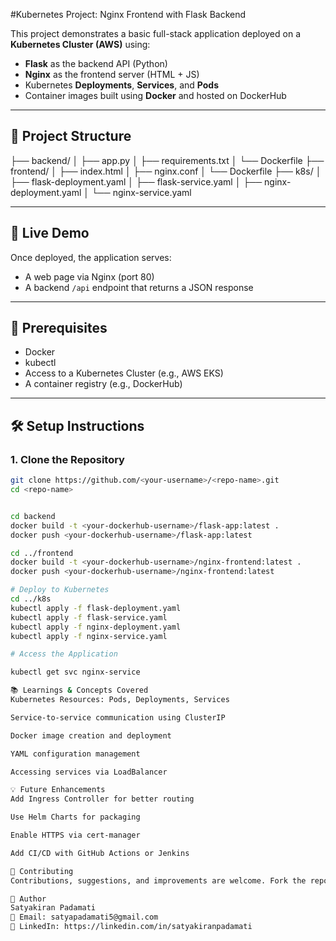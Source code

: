 #Kubernetes Project: Nginx Frontend with Flask Backend

This project demonstrates a basic full-stack application deployed on a **Kubernetes Cluster (AWS)** using:

- **Flask** as the backend API (Python)
- **Nginx** as the frontend server (HTML + JS)
- Kubernetes **Deployments**, **Services**, and **Pods**
- Container images built using **Docker** and hosted on DockerHub

---

## 📁 Project Structure

├── backend/
│ ├── app.py
│ ├── requirements.txt
│ └── Dockerfile
├── frontend/
│ ├── index.html
│ ├── nginx.conf
│ └── Dockerfile
├── k8s/
│ ├── flask-deployment.yaml
│ ├── flask-service.yaml
│ ├── nginx-deployment.yaml
│ └── nginx-service.yaml


---

## 🚀 Live Demo

Once deployed, the application serves:

- A web page via Nginx (port 80)
- A backend `/api` endpoint that returns a JSON response

---

## 🔧 Prerequisites

- Docker
- kubectl
- Access to a Kubernetes Cluster (e.g., AWS EKS)
- A container registry (e.g., DockerHub)

---

## 🛠️ Setup Instructions

### 1. Clone the Repository

```bash
git clone https://github.com/<your-username>/<repo-name>.git
cd <repo-name>


cd backend
docker build -t <your-dockerhub-username>/flask-app:latest .
docker push <your-dockerhub-username>/flask-app:latest

cd ../frontend
docker build -t <your-dockerhub-username>/nginx-frontend:latest .
docker push <your-dockerhub-username>/nginx-frontend:latest

# Deploy to Kubernetes
cd ../k8s
kubectl apply -f flask-deployment.yaml
kubectl apply -f flask-service.yaml
kubectl apply -f nginx-deployment.yaml
kubectl apply -f nginx-service.yaml

# Access the Application

kubectl get svc nginx-service

📚 Learnings & Concepts Covered
Kubernetes Resources: Pods, Deployments, Services

Service-to-service communication using ClusterIP

Docker image creation and deployment

YAML configuration management

Accessing services via LoadBalancer

💡 Future Enhancements
Add Ingress Controller for better routing

Use Helm Charts for packaging

Enable HTTPS via cert-manager

Add CI/CD with GitHub Actions or Jenkins

🤝 Contributing
Contributions, suggestions, and improvements are welcome. Fork the repo and submit a PR!

👤 Author
Satyakiran Padamati
📧 Email: satyapadamati5@gmail.com
🔗 LinkedIn: https://linkedin.com/in/satyakiranpadamati






